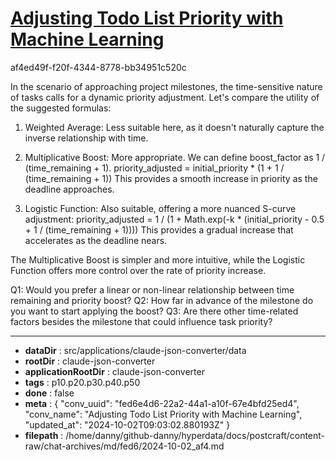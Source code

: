 # [Adjusting Todo List Priority with Machine Learning](https://claude.ai/chat/fed6e4d6-22a2-44a1-a10f-67e4bfd25ed4)

af4ed49f-f20f-4344-8778-bb34951c520c

 In the scenario of approaching project milestones, the time-sensitive nature of tasks calls for a dynamic priority adjustment. Let's compare the utility of the suggested formulas:

1. Weighted Average:
   Less suitable here, as it doesn't naturally capture the inverse relationship with time.

2. Multiplicative Boost:
   More appropriate. We can define boost_factor as 1 / (time_remaining + 1).
   priority_adjusted = initial_priority * (1 + 1 / (time_remaining + 1))
   This provides a smooth increase in priority as the deadline approaches.

3. Logistic Function:
   Also suitable, offering a more nuanced S-curve adjustment:
   priority_adjusted = 1 / (1 + Math.exp(-k * (initial_priority - 0.5 + 1 / (time_remaining + 1))))
   This provides a gradual increase that accelerates as the deadline nears.

The Multiplicative Boost is simpler and more intuitive, while the Logistic Function offers more control over the rate of priority increase.

Q1: Would you prefer a linear or non-linear relationship between time remaining and priority boost?
Q2: How far in advance of the milestone do you want to start applying the boost?
Q3: Are there other time-related factors besides the milestone that could influence task priority?

---

* **dataDir** : src/applications/claude-json-converter/data
* **rootDir** : claude-json-converter
* **applicationRootDir** : claude-json-converter
* **tags** : p10.p20.p30.p40.p50
* **done** : false
* **meta** : {
  "conv_uuid": "fed6e4d6-22a2-44a1-a10f-67e4bfd25ed4",
  "conv_name": "Adjusting Todo List Priority with Machine Learning",
  "updated_at": "2024-10-02T09:03:02.880193Z"
}
* **filepath** : /home/danny/github-danny/hyperdata/docs/postcraft/content-raw/chat-archives/md/fed6/2024-10-02_af4.md